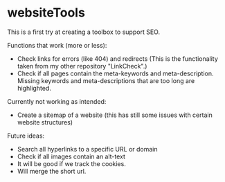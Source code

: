 # websiteTools

This is a first try at creating a toolbox to support SEO.

Functions that work (more or less):
- Check links for errors (like 404) and redirects (This is the functionality taken from my other repository "LinkCheck".)
- Check if all pages contain the meta-keywords and meta-description. Missing keywords and meta-descriptions that are too long are highlighted.

Currently not working as intended:
- Create a sitemap of a website (this has still some issues with certain website structures)

Future ideas:
- Search all hyperlinks to a specific URL or domain
- Check if all images contain an alt-text
- It will be good if we track the cookies.
- Will merge the short url.
